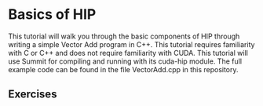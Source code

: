 # Basics of HIP

This tutorial will walk you through the basic components of HIP through writing a simple
Vector Add program in C++. This tutorial requires familiarity with C or C++ and does not
require familiarity with CUDA. This tutorial will use Summit for compiling and running
with its cuda-hip module. The full example code can be found in the file
VectorAdd.cpp in this repository.




## Exercises

